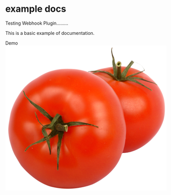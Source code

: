 # example docs

Testing Webhook Plugin.........

This is a basic example of documentation.

Demo ![tomato](./tomato.png)